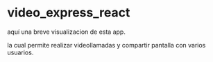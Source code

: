 # video_express_react


aquí una breve visualizacion de esta app.

la cual permite realizar videollamadas y compartir pantalla con varios usuarios.









